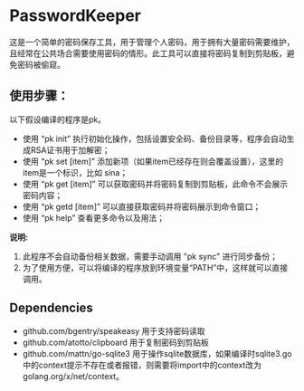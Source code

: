 # PasswordKeeper

这是一个简单的密码保存工具，用于管理个人密码，用于拥有大量密码需要维护，且经常在公共场合需要使用密码的情形。此工具可以直接将密码复制到剪贴板，避免密码被偷窥。
    
##  使用步骤：

以下假设编译的程序是pk。

* 使用 “pk init” 执行初始化操作，包括设置安全码、备份目录等，程序会自动生成RSA证书用于加解密；
* 使用 “pk set [item]” 添加新项（如果item已经存在则会覆盖设置），这里的item是一个标识，比如 sina；
* 使用 “pk get [item]” 可以获取密码并将密码复制到剪贴板，此命令不会展示密码内容；
* 使用 “pk getd [item]” 可以直接获取密码并将密码展示到命令窗口；
* 使用 “pk help” 查看更多命令以及用法；

**说明:**
1. 此程序不会自动备份相关数据，需要手动调用 "pk sync" 进行同步备份；
2. 为了使用方便，可以将编译的程序放到环境变量“PATH”中，这样就可以直接调用。

## Dependencies

* github.com/bgentry/speakeasy    用于支持密码读取
* github.com/atotto/clipboard        用于复制密码到剪贴板
* github.com/mattn/go-sqlite3       用于操作sqlite数据库，如果编译时sqlite3.go中的context提示不存在或者报错，则需要将import中的context改为golang.org/x/net/context。

